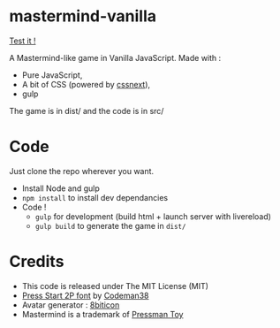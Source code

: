 mastermind-vanilla
==================

[Test it !](http://cycymomo.github.io/mastermind-vanilla/dist)

A Mastermind-like game in Vanilla JavaScript. Made with :

- Pure JavaScript,
- A bit of CSS (powered by [cssnext](http://cssnext.github.io/)),
- gulp

The game is in dist/ and the code is in src/

# Code
Just clone the repo wherever you want.

- Install Node and gulp
- `npm install` to install dev dependancies
- Code !
  - `gulp` for development (build html + launch server with livereload)
  - `gulp build` to generate the game in `dist/`

# Credits

- This code is released under The MIT License (MIT)
- [Press Start 2P font](http://www.dafont.com/fr/press-start-2p.font) by [Codeman38](http://www.zone38.net/font/)
- Avatar generator : [8biticon](http://8biticon.com/)
- Mastermind is a trademark of [Pressman Toy](http://catalog.pressmantoy.com/)

